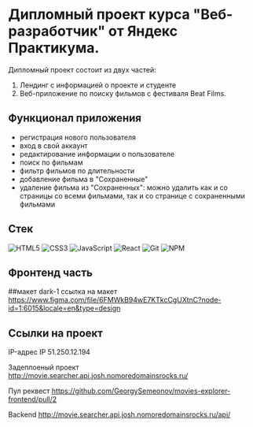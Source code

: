 # Дипломный проект курса "Веб-разработчик" от Яндекс Практикума.
Дипломный проект состоит из двух частей:
1. Лендинг с информацией о проекте и студенте
2. Веб-приложение по поиску фильмов с фестиваля Beat Films.

## Функционал приложения
- регистрация нового пользователя
- вход в свой аккаунт
- редактирование информации о пользователе
- поиск по фильмам
- фильтр фильмов по длительности
- добавление фильма в "Сохраненные"
- удаление фильма из "Сохраненных": можно удалить как и со страницы со всеми фильмами, так и со странице с сохраненными фильмами

## Стек
![HTML5](https://img.shields.io/badge/html5-%23E34F26.svg?style=for-the-badge&logo=html5&logoColor=white)
![CSS3](https://img.shields.io/badge/css3-%231572B6.svg?style=for-the-badge&logo=css3&logoColor=white)
![JavaScript](https://img.shields.io/badge/javascript-%23323330.svg?style=for-the-badge&logo=javascript&logoColor=%23F7DF1E)
![React](https://img.shields.io/badge/react-%2320232a.svg?style=for-the-badge&logo=react&logoColor=%2361DAFB)
![Git](https://img.shields.io/badge/git-%23F05033.svg?style=for-the-badge&logo=git&logoColor=white)
![NPM](https://img.shields.io/badge/NPM-%23CB3837.svg?style=for-the-badge&logo=npm&logoColor=white)


## Фронтенд часть
##макет dark-1
ссылка на макет https://www.figma.com/file/6FMWkB94wE7KTkcCgUXtnC?node-id=1:6015&locale=en&type=design

## Ссылки на проект

IP-адрес IP 51.250.12.194

Задеплоеный проект http://movie.searcher.api.josh.nomoredomainsrocks.ru/

Пул реквест https://github.com/GeorgySemeonov/movies-explorer-frontend/pull/2

Backend http://movie.searcher.api.josh.nomoredomainsrocks.ru/api/
